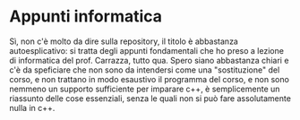 # Appunti informatica
Sì, non c'è molto da dire sulla repository, il titolo è abbastanza autoesplicativo: si tratta degli appunti fondamentali che ho preso a lezione di informatica del prof. Carrazza, tutto qua.
Spero siano abbastanza chiari e c'è da speficiare che non sono da intendersi come una "sostituzione" del corso, e non trattano in modo esaustivo il programma del corso, e non sono nemmeno un supporto sufficiente per imparare c++, è semplicemente un riassunto delle cose essenziali, senza le quali non si può fare assolutamente nulla in c++.
